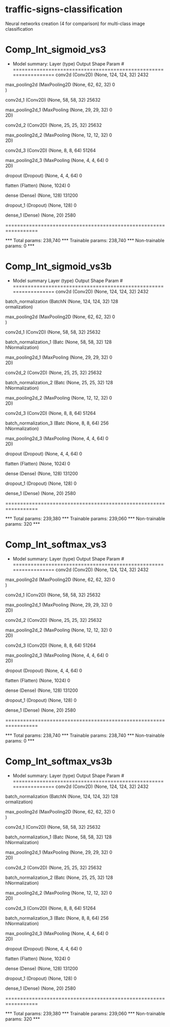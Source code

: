 # traffic-signs-classification
Neural networks creation (4 for comparison) for multi-class image classification

# Comp_Int_sigmoid_vs3
* Model summary:
 Layer (type)                Output Shape              Param #   
=================================================================
 conv2d (Conv2D)             (None, 124, 124, 32)      2432      
                                                                 
 max_pooling2d (MaxPooling2D  (None, 62, 62, 32)       0         
 )                                                               
                                                                 
 conv2d_1 (Conv2D)           (None, 58, 58, 32)        25632     
                                                                 
 max_pooling2d_1 (MaxPooling  (None, 29, 29, 32)       0         
 2D)                                                             
                                                                 
 conv2d_2 (Conv2D)           (None, 25, 25, 32)        25632     
                                                                 
 max_pooling2d_2 (MaxPooling  (None, 12, 12, 32)       0         
 2D)                                                             
                                                                 
 conv2d_3 (Conv2D)           (None, 8, 8, 64)          51264     
                                                                 
 max_pooling2d_3 (MaxPooling  (None, 4, 4, 64)         0         
 2D)                                                             
                                                                 
 dropout (Dropout)           (None, 4, 4, 64)          0         
                                                                 
 flatten (Flatten)           (None, 1024)              0         
                                                                 
 dense (Dense)               (None, 128)               131200    
                                                                 
 dropout_1 (Dropout)         (None, 128)               0         
                                                                 
 dense_1 (Dense)             (None, 20)                2580      
                                                                 
=================================================================

*** Total params: 238,740 *** Trainable params: 238,740 *** Non-trainable params: 0 ***

# Comp_Int_sigmoid_vs3b
* Model summary
 Layer (type)                Output Shape              Param #   
=================================================================
 conv2d (Conv2D)             (None, 124, 124, 32)      2432      
                                                                 
 batch_normalization (BatchN  (None, 124, 124, 32)     128       
 ormalization)                                                   
                                                                 
 max_pooling2d (MaxPooling2D  (None, 62, 62, 32)       0         
 )                                                               
                                                                 
 conv2d_1 (Conv2D)           (None, 58, 58, 32)        25632     
                                                                 
 batch_normalization_1 (Batc  (None, 58, 58, 32)       128       
 hNormalization)                                                 
                                                                 
 max_pooling2d_1 (MaxPooling  (None, 29, 29, 32)       0         
 2D)                                                             
                                                                 
 conv2d_2 (Conv2D)           (None, 25, 25, 32)        25632     
                                                                 
 batch_normalization_2 (Batc  (None, 25, 25, 32)       128       
 hNormalization)                                                 
                                                                 
 max_pooling2d_2 (MaxPooling  (None, 12, 12, 32)       0         
 2D)                                                             
                                                                 
 conv2d_3 (Conv2D)           (None, 8, 8, 64)          51264     
                                                                 
 batch_normalization_3 (Batc  (None, 8, 8, 64)         256       
 hNormalization)                                                 
                                                                 
 max_pooling2d_3 (MaxPooling  (None, 4, 4, 64)         0         
 2D)                                                             
                                                                 
 dropout (Dropout)           (None, 4, 4, 64)          0         
                                                                 
 flatten (Flatten)           (None, 1024)              0         
                                                                 
 dense (Dense)               (None, 128)               131200    
                                                                 
 dropout_1 (Dropout)         (None, 128)               0         
                                                                 
 dense_1 (Dense)             (None, 20)                2580      
                                                                 
=================================================================

*** Total params: 239,380 *** Trainable params: 239,060 *** Non-trainable params: 320 ***

# Comp_Int_softmax_vs3
* Model summary:
 Layer (type)                Output Shape              Param #   
=================================================================
 conv2d (Conv2D)             (None, 124, 124, 32)      2432      
                                                                 
 max_pooling2d (MaxPooling2D  (None, 62, 62, 32)       0         
 )                                                               
                                                                 
 conv2d_1 (Conv2D)           (None, 58, 58, 32)        25632     
                                                                 
 max_pooling2d_1 (MaxPooling  (None, 29, 29, 32)       0         
 2D)                                                             
                                                                 
 conv2d_2 (Conv2D)           (None, 25, 25, 32)        25632     
                                                                 
 max_pooling2d_2 (MaxPooling  (None, 12, 12, 32)       0         
 2D)                                                             
                                                                 
 conv2d_3 (Conv2D)           (None, 8, 8, 64)          51264     
                                                                 
 max_pooling2d_3 (MaxPooling  (None, 4, 4, 64)         0         
 2D)                                                             
                                                                 
 dropout (Dropout)           (None, 4, 4, 64)          0         
                                                                 
 flatten (Flatten)           (None, 1024)              0         
                                                                 
 dense (Dense)               (None, 128)               131200    
                                                                 
 dropout_1 (Dropout)         (None, 128)               0         
                                                                 
 dense_1 (Dense)             (None, 20)                2580      
                                                                 
=================================================================

*** Total params: 238,740 *** Trainable params: 238,740 *** Non-trainable params: 0 ***

# Comp_Int_softmax_vs3b
* Model summary:
  Layer (type)                Output Shape              Param #   
=================================================================
 conv2d (Conv2D)             (None, 124, 124, 32)      2432      
                                                                 
 batch_normalization (BatchN  (None, 124, 124, 32)     128       
 ormalization)                                                   
                                                                 
 max_pooling2d (MaxPooling2D  (None, 62, 62, 32)       0         
 )                                                               
                                                                 
 conv2d_1 (Conv2D)           (None, 58, 58, 32)        25632     
                                                                 
 batch_normalization_1 (Batc  (None, 58, 58, 32)       128       
 hNormalization)                                                 
                                                                 
 max_pooling2d_1 (MaxPooling  (None, 29, 29, 32)       0         
 2D)                                                             
                                                                 
 conv2d_2 (Conv2D)           (None, 25, 25, 32)        25632     
                                                                 
 batch_normalization_2 (Batc  (None, 25, 25, 32)       128       
 hNormalization)                                                 
                                                                 
 max_pooling2d_2 (MaxPooling  (None, 12, 12, 32)       0         
 2D)                                                             
                                                                 
 conv2d_3 (Conv2D)           (None, 8, 8, 64)          51264     
                                                                 
 batch_normalization_3 (Batc  (None, 8, 8, 64)         256       
 hNormalization)                                                 
                                                                 
 max_pooling2d_3 (MaxPooling  (None, 4, 4, 64)         0         
 2D)                                                             
                                                                 
 dropout (Dropout)           (None, 4, 4, 64)          0         
                                                                 
 flatten (Flatten)           (None, 1024)              0         
                                                                 
 dense (Dense)               (None, 128)               131200    
                                                                 
 dropout_1 (Dropout)         (None, 128)               0         
                                                                 
 dense_1 (Dense)             (None, 20)                2580      
                                                                 
=================================================================

*** Total params: 239,380 *** Trainable params: 239,060 *** Non-trainable params: 320 ***
